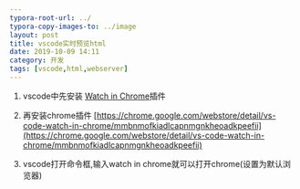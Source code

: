 ```yaml
---
typora-root-url: ../
typora-copy-images-to: ../image
layout: post
title: vscode实时预览html
date: 2019-10-09 14:11
category: 开发
tags: [vscode,html,webserver]
---
```


1. vscode中先安装 [Watch in Chrome]( https://marketplace.visualstudio.com/items?itemName=sneezry.watch-in-chrome)插件

2. 再安装chrome插件 [https://chrome.google.com/webstore/detail/vs-code-watch-in-chrome/mmbnmofkiadlcapnmgnkheoadkpeefii](https://chrome.google.com/webstore/detail/vs-code-watch-in-chrome/mmbnmofkiadlcapnmgnkheoadkpeefii)

3. vscode打开命令框,输入watch in chrome就可以打开chrome(设置为默认浏览器)